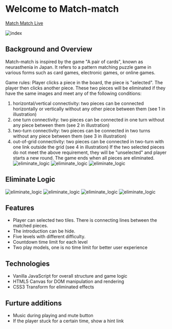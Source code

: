 # Welcome to Match-match

[Match Match Live](https://match-match.herokuapp.com/)

![index](https://res.cloudinary.com/chengzii/image/upload/c_scale,w_400/v1524243125/match_index.jpg)


## Background and Overview
Match-match is inspired by the game "A pair of cards", known as neurasthenia in Japan. It refers to a pattern matching puzzle game in various forms such as card games, electronic games, or online games.

Game rules:
Player clicks a piece in the board, the piece is "selected". The player then clicks another piece. These two pieces will be eliminated if they have the same images and meet any of the following conditions:
  1. horizontal/vertical connectivity: two pieces can be connected horizontally or vertically without any other piece between them (see 1 in illustration)
  2. one turn connectivity: two pieces can be connected in one turn without any piece between them (see 2 in illustration)
  3. two-turn connectivity: two pieces can be connected in two turns without any piece between them (see 3 in illustration)
  4. out-of-grid connectivity: two pieces can be connected in two-turn with one link outside the grid (see 4 in illustration)
If the two selected pieces do not meet the above requirement, they will be "unselected" and player starts a new round.
The game ends when all pieces are eliminated.
![eliminate_logic](https://res.cloudinary.com/chengzii/image/upload/v1523856497/1.png)
![eliminate_logic](https://match-match.herokuapp.com/gif/3lines.gif)
![eliminate_logic](https://match-match.herokuapp.com/gif/2lines.gif)



## Eliminate Logic
![eliminate_logic](https://res.cloudinary.com/chengzii/image/upload/v1523856497/2.png)
![eliminate_logic](https://res.cloudinary.com/chengzii/image/upload/v1523856497/3.png)
![eliminate_logic](https://res.cloudinary.com/chengzii/image/upload/v1523856497/4.png)
![eliminate_logic](https://res.cloudinary.com/chengzii/image/upload/v1523856497/5.png)

## Features
- Player can selected two tiles. There is connecting lines between the matched pieces.
- The introduction can be hide.
- Five levels with different difficulty.
- Countdown time limit for each level
- Two play models, one is no time limit for better user experience

## Technologies
- Vanilla JavaScript for overall structure and game logic
- HTML5 Canvas for DOM manipulation and rendering
- CSS3 Transform for eliminated effects

## Furture additions
- Music during playing and mute button
- If the player stuck for a certain time, show a hint link
